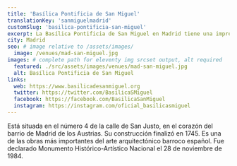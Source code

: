 ```yaml
---
title: 'Basílica Pontificia de San Miguel'
translationKey: 'sanmiguelmadrid'
customSlug: 'basilica-pontificia-san-miguel'
excerpt: La Basílica Pontificia de San Miguel en Madrid tiene una impresionante fachada y cuenta con una fantástica bóveda llena de pinturas. El magnífico órgano barroco ha sido restaurado varias veces. En Navidad se expone un hermoso belén.
city: Madrid
seo: # image relative to /assets/images/
  image: /venues/mad-san-miguel.jpg
images: # complete path for eleventy img srcset output, alt required
  featured: ./src/assets/images/venues/mad-san-miguel.jpg
  alt: Basílica Pontificia de San Miguel
links:
  web: https://www.basilicadesanmiguel.org
  twitter: https://twitter.com/BasilicaSMiguel
  facebook: https://facebook.com/BasilicaSanMiguel
  instagram: https://instagram.com/oficial_basilicasmiguel
---
```


Está situada en el número 4 de la calle de San Justo, en el corazón del barrio de Madrid de los Austrias. Su construcción finalizó en 1745. Es una de las obras más importantes del arte arquitectónico barroco español. Fue declarado Monumento Histórico-Artístico Nacional el 28 de noviembre de 1984.
